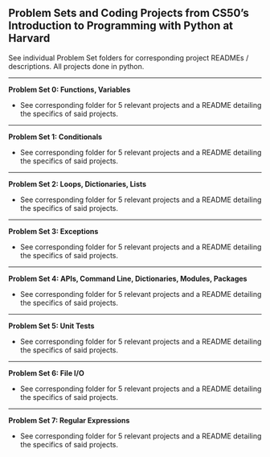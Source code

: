 ## Problem Sets and Coding Projects from CS50’s Introduction to Programming with Python at Harvard  
  
See individual Problem Set folders for corresponding project READMEs / descriptions. All projects done in python.
    
-----------------------------------------------------------------------------------------------------------------------------------------------------------------------
  
**Problem Set 0: Functions, Variables**  
   - See corresponding folder for 5 relevant projects and a README detailing the specifics of said projects.  
  
-----------------------------------------------------------------------------------------------------------------------------------------------------------------------
  
**Problem Set 1: Conditionals**  
   - See corresponding folder for 5 relevant projects and a README detailing the specifics of said projects.  
  
-----------------------------------------------------------------------------------------------------------------------------------------------------------------------
  
**Problem Set 2: Loops, Dictionaries, Lists**  
   - See corresponding folder for 5 relevant projects and a README detailing the specifics of said projects.  
  
-----------------------------------------------------------------------------------------------------------------------------------------------------------------------
  
**Problem Set 3: Exceptions**  
   - See corresponding folder for 5 relevant projects and a README detailing the specifics of said projects.  
  
-----------------------------------------------------------------------------------------------------------------------------------------------------------------------
  
**Problem Set 4: APIs, Command Line, Dictionaries, Modules, Packages**  
   - See corresponding folder for 5 relevant projects and a README detailing the specifics of said projects.  
  
-----------------------------------------------------------------------------------------------------------------------------------------------------------------------
  
**Problem Set 5: Unit Tests**  
   - See corresponding folder for 5 relevant projects and a README detailing the specifics of said projects. 
  
-----------------------------------------------------------------------------------------------------------------------------------------------------------------------
  
**Problem Set 6: File I/O**  
   - See corresponding folder for 5 relevant projects and a README detailing the specifics of said projects.  
  
-----------------------------------------------------------------------------------------------------------------------------------------------------------------------
  
**Problem Set 7: Regular Expressions**  
   - See corresponding folder for 5 relevant projects and a README detailing the specifics of said projects.  
